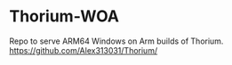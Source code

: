# Thorium-WOA
Repo to serve ARM64 Windows on Arm builds of Thorium. https://github.com/Alex313031/Thorium/
